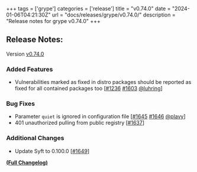 +++
tags = ['grype']
categories = ['release']
title = "v0.74.0"
date = "2024-01-06T04:21:30Z"
url = "docs/releases/grype/v0.74.0/"
description = "Release notes for grype v0.74.0"
+++

## Release Notes:
Version [v0.74.0](https://github.com/anchore/grype/releases/tag/v0.74.0)

### Added Features

- Vulnerabilities marked as fixed in distro packages should be reported as fixed for all contained packages too [[#1236](https://github.com/anchore/grype/issues/1236) [#1603](https://github.com/anchore/grype/pull/1603) [@luhring](https://github.com/luhring)]

### Bug Fixes

- Parameter `quiet` is ignored in configuration file [[#1645](https://github.com/anchore/grype/issues/1645) [#1646](https://github.com/anchore/grype/pull/1646) [@plavy](https://github.com/plavy)]
- 401 unauthorized pulling from public registry [[#1637](https://github.com/anchore/grype/issues/1637)]

### Additional Changes

- Update Syft to 0.100.0 [[#1649](https://github.com/anchore/grype/pull/1649)]

**[(Full Changelog)](https://github.com/anchore/grype/compare/v0.73.5...v0.74.0)**
